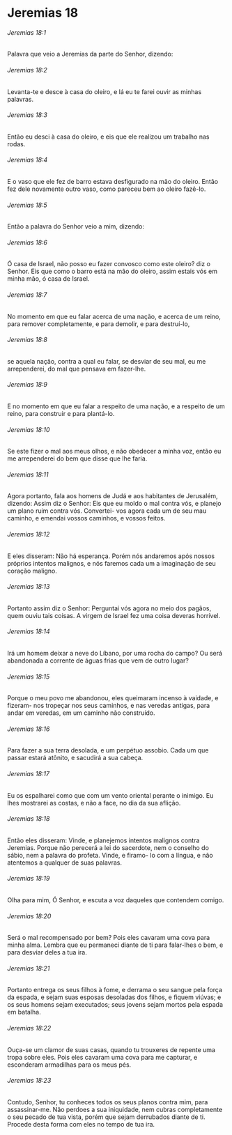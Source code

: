 # Jeremias 18

###### Jeremias 18:1

Palavra que veio a Jeremias da parte do Senhor, dizendo:

###### Jeremias 18:2

Levanta-te e desce à casa do oleiro, e lá eu te farei ouvir as minhas palavras.

###### Jeremias 18:3

Então eu desci à casa do oleiro, e eis que ele realizou um trabalho nas rodas.

###### Jeremias 18:4

E o vaso que ele fez de barro estava desfigurado na mão do oleiro. Então fez dele novamente outro vaso, como pareceu bem ao oleiro fazê-lo.

###### Jeremias 18:5

Então a palavra do Senhor veio a mim, dizendo:

###### Jeremias 18:6

Ó casa de Israel, não posso eu fazer convosco como este oleiro? diz o Senhor. Eis que como o barro está na mão do oleiro, assim estais vós em minha mão, ó casa de Israel.

###### Jeremias 18:7

No momento em que eu falar acerca de uma nação, e acerca de um reino, para remover completamente, e para demolir, e para destruí-lo,

###### Jeremias 18:8

se aquela nação, contra a qual eu falar, se desviar de seu mal, eu me arrependerei, do mal que pensava em fazer-lhe.

###### Jeremias 18:9

E no momento em que eu falar a respeito de uma nação, e a respeito de um reino, para construir e para plantá-lo.

###### Jeremias 18:10

Se este fizer o mal aos meus olhos, e não obedecer a minha voz, então eu me arrependerei do bem que disse que lhe faria.

###### Jeremias 18:11

Agora portanto, fala aos homens de Judá e aos habitantes de Jerusalém, dizendo: Assim diz o Senhor: Eis que eu moldo o mal contra vós, e planejo um plano ruim contra vós. Convertei- vos agora cada um de seu mau caminho, e emendai vossos caminhos, e vossos feitos.

###### Jeremias 18:12

E eles disseram: Não há esperança. Porém nós andaremos após nossos próprios intentos malignos, e nós faremos cada um a imaginação de seu coração maligno.

###### Jeremias 18:13

Portanto assim diz o Senhor: Perguntai vós agora no meio dos pagãos, quem ouviu tais coisas. A virgem de Israel fez uma coisa deveras horrível.

###### Jeremias 18:14

Irá um homem deixar a neve do Líbano, por uma rocha do campo? Ou será abandonada a corrente de águas frias que vem de outro lugar?

###### Jeremias 18:15

Porque o meu povo me abandonou, eles queimaram incenso à vaidade, e fizeram- nos tropeçar nos seus caminhos, e nas veredas antigas, para andar em veredas, em um caminho não construído.

###### Jeremias 18:16

Para fazer a sua terra desolada, e um perpétuo assobio. Cada um que passar estará atônito, e sacudirá a sua cabeça.

###### Jeremias 18:17

Eu os espalharei como que com um vento oriental perante o inimigo. Eu lhes mostrarei as costas, e não a face, no dia da sua aflição.

###### Jeremias 18:18

Então eles disseram: Vinde, e planejemos intentos malignos contra Jeremias. Porque não perecerá a lei do sacerdote, nem o conselho do sábio, nem a palavra do profeta. Vinde, e firamo- lo com a língua, e não atentemos a qualquer de suas palavras.

###### Jeremias 18:19

Olha para mim, Ó Senhor, e escuta a voz daqueles que contendem comigo.

###### Jeremias 18:20

Será o mal recompensado por bem? Pois eles cavaram uma cova para minha alma. Lembra que eu permaneci diante de ti para falar-lhes o bem, e para desviar deles a tua ira.

###### Jeremias 18:21

Portanto entrega os seus filhos à fome, e derrama o seu sangue pela força da espada, e sejam suas esposas desoladas dos filhos, e fiquem viúvas; e os seus homens sejam executados; seus jovens sejam mortos pela espada em batalha.

###### Jeremias 18:22

Ouça-se um clamor de suas casas, quando tu trouxeres de repente uma tropa sobre eles. Pois eles cavaram uma cova para me capturar, e esconderam armadilhas para os meus pés.

###### Jeremias 18:23

Contudo, Senhor, tu conheces todos os seus planos contra mim, para assassinar-me. Não perdoes a sua iniquidade, nem cubras completamente o seu pecado de tua vista, porém que sejam derrubados diante de ti. Procede desta forma com eles no tempo de tua ira.

